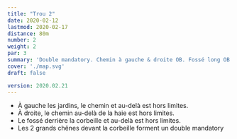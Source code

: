```yaml
---
title: "Trou 2"
date: 2020-02-12
lastmod: 2020-02-17
distance: 80m
number: 2
weight: 2
par: 3
summary: 'Double mandatory. Chemin à gauche & droite OB. Fossé long OB.'
cover: './map.svg'
draft: false

version: 2020.02.21
---
```


- À gauche les jardins, le chemin et au-delà est hors limites.
- À droite, le chemin au-delà de la haie est hors limites.
- Le fossé derrière la corbeille et au-delà est hors limites. 
- Les 2 grands chênes devant la corbeille forment un double mandatory
